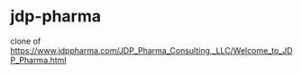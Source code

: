 # jdp-pharma
clone of https://www.jdppharma.com/JDP_Pharma_Consulting,_LLC/Welcome_to_JDP_Pharma.html
